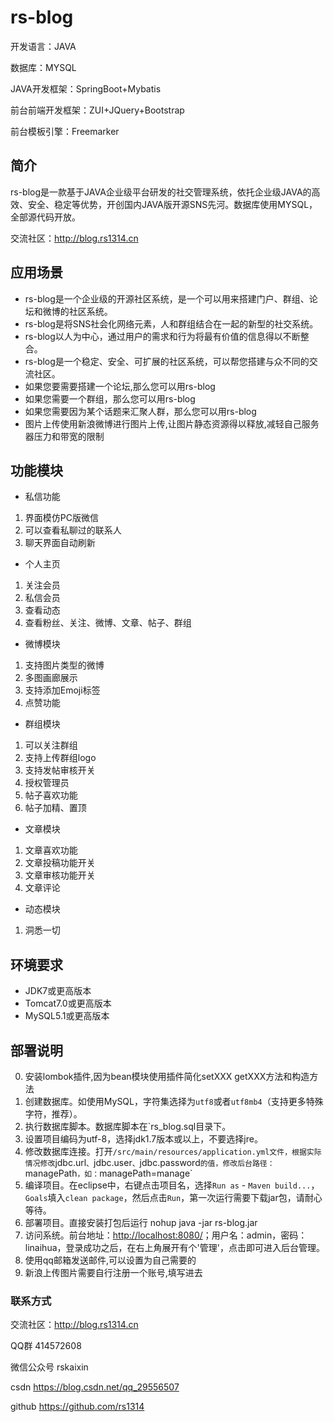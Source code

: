 # rs-blog

开发语言：JAVA

数据库：MYSQL

JAVA开发框架：SpringBoot+Mybatis

前台前端开发框架：ZUI+JQuery+Bootstrap

前台模板引擎：Freemarker

## 简介
rs-blog是一款基于JAVA企业级平台研发的社交管理系统，依托企业级JAVA的高效、安全、稳定等优势，开创国内JAVA版开源SNS先河。数据库使用MYSQL，全部源代码开放。

交流社区：http://blog.rs1314.cn



## 应用场景
- rs-blog是一个企业级的开源社区系统，是一个可以用来搭建门户、群组、论坛和微博的社区系统。
- rs-blog是将SNS社会化网络元素，人和群组结合在一起的新型的社交系统。
- rs-blog以人为中心，通过用户的需求和行为将最有价值的信息得以不断整合。
- rs-blog是一个稳定、安全、可扩展的社区系统，可以帮您搭建与众不同的交流社区。
- 如果您要需要搭建一个论坛,那么您可以用rs-blog
- 如果您需要一个群组，那么您可以用rs-blog
- 如果您需要因为某个话题来汇聚人群，那么您可以用rs-blog
- 图片上传使用新浪微博进行图片上传,让图片静态资源得以释放,减轻自己服务器压力和带宽的限制

## 功能模块
- 私信功能
1. 界面模仿PC版微信
2. 可以查看私聊过的联系人
3. 聊天界面自动刷新

- 个人主页
1. 关注会员
2. 私信会员
3. 查看动态
4. 查看粉丝、关注、微博、文章、帖子、群组

- 微博模块
1. 支持图片类型的微博
2. 多图画廊展示
3. 支持添加Emoji标签
4. 点赞功能

- 群组模块
1. 可以关注群组
2. 支持上传群组logo
3. 支持发帖审核开关
4. 授权管理员
5. 帖子喜欢功能
6. 帖子加精、置顶

- 文章模块
1. 文章喜欢功能
2. 文章投稿功能开关
3. 文章审核功能开关
4. 文章评论

- 动态模块
1. 洞悉一切

## 环境要求

- JDK7或更高版本
- Tomcat7.0或更高版本
- MySQL5.1或更高版本

## 部署说明

0. 安装lombok插件,因为bean模块使用插件简化setXXX  getXXX方法和构造方法
1. 创建数据库。如使用MySQL，字符集选择为`utf8`或者`utf8mb4`（支持更多特殊字符，推荐）。
2. 执行数据库脚本。数据库脚本在`rs_blog.sql目录下。
3. 设置项目编码为utf-8，选择jdk1.7版本或以上，不要选择jre。
4. 修改数据库连接。打开`/src/main/resources/application.yml文件，根据实际情况修改`jdbc.url`、`jdbc.user`、`jdbc.password`的值，修改后台路径：`managePath`，如：`managePath=manage`
5. 编译项目。在eclipse中，右键点击项目名，选择`Run as` - `Maven build...`，`Goals`填入`clean package`，然后点击`Run`，第一次运行需要下载jar包，请耐心等待。
6. 部署项目。直接安装打包后运行   nohup java -jar  rs-blog.jar
7. 访问系统。前台地址：[http://localhost:8080/](http://localhost:8080/)；用户名：admin，密码：linaihua，登录成功之后，在右上角展开有个'管理'，点击即可进入后台管理。
8. 使用qq邮箱发送邮件,可以设置为自己需要的 
9. 新浪上传图片需要自行注册一个账号,填写进去

### 联系方式

交流社区：http://blog.rs1314.cn

  QQ群  414572608

 微信公众号   rskaixin

csdn   https://blog.csdn.net/qq_29556507

github  https://github.com/rs1314